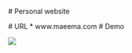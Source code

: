 <p align="left">
# Personal website 
</p>
# URL
* www.maeema.com
# Demo

<a style="text-align: center;" href="https://imgflip.com/gif/34ggub"><img src="https://i.imgflip.com/34ggub.gif"/></a>
